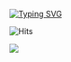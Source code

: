 [![Typing SVG](https://readme-typing-svg.herokuapp.com?color=%2327475A&size=25&lines=Hi%2C+there.+%F0%9F%91%8B)](https://git.io/typing-svg)

![Hits](https://hits.seeyoufarm.com/api/count/incr/badge.svg?url=https%3A%2F%2Fgithub.com%2FGitHubGW&count_bg=%237ACB3C&title_bg=%23555555&icon=github.svg&icon_color=%23FFFFFF&title=hits&edge_flat=true)

<a href="https://github.com/devxb/gitanimals">
  <img src="https://render.gitanimals.org/farms/GitHubGW"/>
</a>

<!-- ![Top Langs](https://github-readme-stats.vercel.app/api/top-langs/?username=GitHubGW&layout=compact&hide=HTML,CSS,SCSS,PUG) -->

